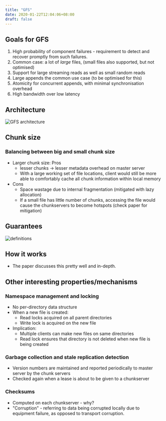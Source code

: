 ```yaml
---
title: "GFS"
date: 2020-01-22T12:04:06+08:00
draft: false
---
```

## Goals for GFS
1. High probability of component failures - requirement to
   detect and recover promptly from such failures.
2. Common case: a lot of *large* files, (small files also
   supported, but not optimised)
3. Support for large streaming reads as well as small random reads
4. Large appends the common use case (to be optimised for this)
5. Atomicity for concurrent appends, with minimal synchronisation overhead
6. High bandwidth over low latency

## Architecture
![GFS architecture](https://2.bp.blogspot.com/-C7Qcn2akF7E/U0zVjII34hI/AAAAAAAAAQY/7Cvy2OX9m9s/w1200-h630-p-k-no-nu/GFS+architecture.JPG)

## Chunk size
### Balancing between big and small chunk size
- Larger chunk size: Pros
  - lesser chunks -> lesser metadata overhead on master server
  - With a large working set of file locations, client would still be
    more able to comfortably cache all chunk information within local
    memory
- Cons
  - Space wastage due to internal fragmentation (mitigated with lazy allocation)
  - If a small file has little number of chunks, accessing the file
    would cause the chunkservers to become hotspots (check paper for
    mitigation)

## Guarantees
![definitions](https://i.imgur.com/MCJQPkq.png)

## How it works
- The paper discusses this pretty well and in-depth.

## Other interesting properties/mechanisms
### Namespace management and locking
- No per-directory data structure
- When a new file is created:
  - Read locks acquired on all parent directories
  - Write lock is acquired on the new file
- Implication:
  - Multiple clients can make new files on same directories
  - Read lock ensures that directory is not deleted when new file is
    being created

### Garbage collection and stale replication detection
- Version numbers are maintained and reported periodically to master
  server by the chunk servers
- Checked again when a lease is about to be given to a chunkserver

### Checksums
- Computed on each chunkserver - why?
- "Corruption" - referring to data being corrupted locally due to
  equipment failure, as opposed to transport corruption.
